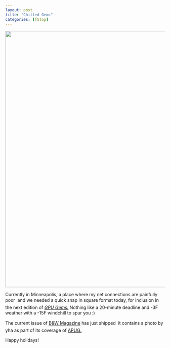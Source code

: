 ```yaml
---
layout: post
title: "Chilled Gems"
categories: [fStop]
---
```

<img src="/pix2004/gemspic.jpg" width=807 height=807 border=0>

Currently in Minneapolis, a place where my net connections are painfully poor &#151; and we needed a quick snap in square format today, for inclusion in the next edition of  <a href="http://developer.nvidia.com/object/gpu_gems_home.html" target="gems"><i>GPU Gems.</i></a> Nothing like a 20-minute deadline and -3F weather with a -15F windchill to spur you :)

The current issue of  <a href="http://www.bandwmag.com/" target="gems">B&W Magazine</a> has just shipped &#151; it contains a photo by yha as part of its coverage of <a href="http://www.apug.org/" target="gems">APUG.</a>

Happy holidays!


